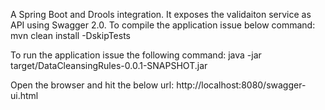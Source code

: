 A Spring Boot and Drools integration. It exposes the validaiton service as API using Swagger 2.0. To compile the 
application issue below command:
mvn clean install -DskipTests

To run the application issue the following command:
java -jar target/DataCleansingRules-0.0.1-SNAPSHOT.jar

Open the browser and hit the below url:
http://localhost:8080/swagger-ui.html